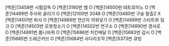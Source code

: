 [백준]13458번 시험감독 O
[백준]3190번 뱀 O
[백준]14500번 테트로미노 O
[백준]14499번 주사위 굴리기 O
[백준]12100번 2048 O
[백준]13460번 구슬 탈출2 X
[백준]14501번 퇴사 O
[백준]14888번 연산자 끼워넣기 O
[백준]14889번 스타트와 링크 O
[백준]14503번 로봇청소기 O
[백준]14502번 연구소 O
[백준]14890번 경사로 O
[백준]14891번 톱니바퀴 O
[백준]15686번 치킨배달 O
[백준]15683번 감시 O
[백준]15685번 드래곤커브 O
[백준]15684번 사다리조작 
[백준]5373번 큐빙